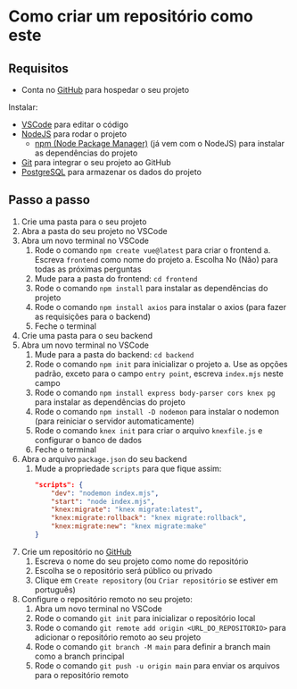 # Como criar um repositório como este

## Requisitos

- Conta no [GitHub](https://github.com/) para hospedar o seu projeto

Instalar:
- [VSCode](https://code.visualstudio.com/) para editar o código
- [NodeJS](https://nodejs.org/en) para rodar o projeto
    - [npm (Node Package Manager)](https://www.npmjs.com/) (já vem com o NodeJS) para instalar as dependências do projeto
- [Git](https://git-scm.com/) para integrar o seu projeto ao GitHub
- [PostgreSQL](https://www.postgresql.org/) para armazenar os dados do projeto

## Passo a passo

1. Crie uma pasta para o seu projeto
1. Abra a pasta do seu projeto no VSCode
1. Abra um novo terminal no VSCode
    1. Rode o comando `npm create vue@latest` para criar o frontend
        a. Escreva `frontend` como nome do projeto
        a. Escolha No (Não) para todas as próximas perguntas
    1. Mude para a pasta do frontend: `cd frontend`
    1. Rode o comando `npm install` para instalar as dependências do projeto
    1. Rode o comando `npm install axios` para instalar o axios (para fazer as requisições para o backend)
    1. Feche o terminal
1. Crie uma pasta para o seu backend
1. Abra um novo terminal no VSCode
    1. Mude para a pasta do backend: `cd backend`
    1. Rode o comando `npm init` para inicializar o projeto
        a. Use as opções padrão, exceto para o campo `entry point`, escreva `index.mjs` neste campo
    1. Rode o comando `npm install express body-parser cors knex pg` para instalar as dependências do projeto
    1. Rode o comando `npm install -D nodemon` para instalar o nodemon (para reiniciar o servidor automaticamente)
    1. Rode o comando `knex init` para criar o arquivo `knexfile.js` e configurar o banco de dados
    1. Feche o terminal
1. Abra o arquivo `package.json` do seu backend
    1. Mude a propriedade `scripts` para que fique assim:
        ```json
        "scripts": {
            "dev": "nodemon index.mjs",
            "start": "node index.mjs",
            "knex:migrate": "knex migrate:latest",
            "knex:migrate:rollback": "knex migrate:rollback",
            "knex:migrate:new": "knex migrate:make"
        }
        ```
1. Crie um repositório no [GitHub](https://github.com/new)
    1. Escreva o nome do seu projeto como nome do repositório
    1. Escolha se o repositório será público ou privado
    1. Clique em `Create repository` (ou `Criar repositório` se estiver em português)
1. Configure o repositório remoto no seu projeto:
    1. Abra um novo terminal no VSCode
    1. Rode o comando `git init` para inicializar o repositório local
    1. Rode o comando `git remote add origin <URL_DO_REPOSITORIO>` para adicionar o repositório remoto ao seu projeto
    1. Rode o comando `git branch -M main` para definir a branch main como a branch principal
    1. Rode o comando `git push -u origin main` para enviar os arquivos para o repositório remoto
